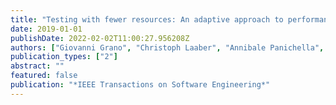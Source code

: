 ```yaml
---
title: "Testing with fewer resources: An adaptive approach to performance-aware test case generation"
date: 2019-01-01
publishDate: 2022-02-02T11:00:27.956208Z
authors: ["Giovanni Grano", "Christoph Laaber", "Annibale Panichella", "Sebastiano Panichella"]
publication_types: ["2"]
abstract: ""
featured: false
publication: "*IEEE Transactions on Software Engineering*"
---
```


